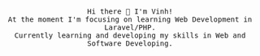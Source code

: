 <p align="center">
  <br><br>
  <samp>  
    <br>Hi there 👋 I'm Vinh!
    <br>At the moment I'm focusing on learning Web Development in Laravel/PHP.
    <br>Currently learning and developing my skills in Web and Software Developing.
</samp>
 <br><br><br>
</p>
